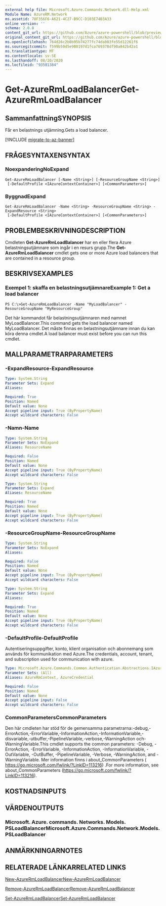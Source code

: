 ```yaml
---
external help file: Microsoft.Azure.Commands.Network.dll-Help.xml
Module Name: AzureRM.Network
ms.assetid: 78F356F6-A621-4C27-B9CC-D103E74B3A33
online version: ''
schema: 2.0.0
content_git_url: https://github.com/Azure/azure-powershell/blob/preview/src/ResourceManager/Network/Commands.Network/help/Get-AzureRmLoadBalancer.md
original_content_git_url: https://github.com/Azure/azure-powershell/blob/preview/src/ResourceManager/Network/Commands.Network/help/Get-AzureRmLoadBalancer.md
ms.openlocfilehash: 764d26c2b0b95b74277fc74dab03fe55d12261f6
ms.sourcegitcommit: f599b50d5e980197d1fca769378df90a842b42a1
ms.translationtype: MT
ms.contentlocale: sv-SE
ms.lasthandoff: 08/20/2020
ms.locfileid: "93581384"
---
```

# <span data-ttu-id="ea142-101">Get-AzureRmLoadBalancer</span><span class="sxs-lookup"><span data-stu-id="ea142-101">Get-AzureRmLoadBalancer</span></span>

## <span data-ttu-id="ea142-102">Sammanfattning</span><span class="sxs-lookup"><span data-stu-id="ea142-102">SYNOPSIS</span></span>
<span data-ttu-id="ea142-103">Får en belastnings utjämning.</span><span class="sxs-lookup"><span data-stu-id="ea142-103">Gets a load balancer.</span></span>

[!INCLUDE [migrate-to-az-banner](../../includes/migrate-to-az-banner.md)]

## <span data-ttu-id="ea142-104">FRÅGESYNTAXEN</span><span class="sxs-lookup"><span data-stu-id="ea142-104">SYNTAX</span></span>

### <span data-ttu-id="ea142-105">Noexpandering</span><span class="sxs-lookup"><span data-stu-id="ea142-105">NoExpand</span></span>
```
Get-AzureRmLoadBalancer [-Name <String>] [-ResourceGroupName <String>]
 [-DefaultProfile <IAzureContextContainer>] [<CommonParameters>]
```

### <span data-ttu-id="ea142-106">Byggnad</span><span class="sxs-lookup"><span data-stu-id="ea142-106">Expand</span></span>
```
Get-AzureRmLoadBalancer -Name <String> -ResourceGroupName <String> -ExpandResource <String>
 [-DefaultProfile <IAzureContextContainer>] [<CommonParameters>]
```

## <span data-ttu-id="ea142-107">PROBLEMBESKRIVNING</span><span class="sxs-lookup"><span data-stu-id="ea142-107">DESCRIPTION</span></span>
<span data-ttu-id="ea142-108">Cmdleten **Get-AzureRmLoadBalancer** har en eller flera Azure belastningsutjämnare som ingår i en resurs grupp.</span><span class="sxs-lookup"><span data-stu-id="ea142-108">The **Get-AzureRmLoadBalancer** cmdlet gets one or more Azure load balancers that are contained in a resource group.</span></span>

## <span data-ttu-id="ea142-109">BESKRIVS</span><span class="sxs-lookup"><span data-stu-id="ea142-109">EXAMPLES</span></span>

### <span data-ttu-id="ea142-110">Exempel 1: skaffa en belastningsutjämnare</span><span class="sxs-lookup"><span data-stu-id="ea142-110">Example 1: Get a load balancer</span></span>
```
PS C:\>Get-AzureRmLoadBalancer -Name "MyLoadBalancer" -ResourceGroupName "MyResourceGroup"
```

<span data-ttu-id="ea142-111">Det här kommandot får belastningsutjämnaren med namnet MyLoadBalancer.</span><span class="sxs-lookup"><span data-stu-id="ea142-111">This command gets the load balancer named MyLoadBalancer.</span></span>
<span data-ttu-id="ea142-112">Det måste finnas en belastningsutjämnare innan du kan köra denna cmdlet.</span><span class="sxs-lookup"><span data-stu-id="ea142-112">A load balancer must exist before you can run this cmdlet.</span></span>

## <span data-ttu-id="ea142-113">MALLPARAMETRAR</span><span class="sxs-lookup"><span data-stu-id="ea142-113">PARAMETERS</span></span>

### <span data-ttu-id="ea142-114">-ExpandResource</span><span class="sxs-lookup"><span data-stu-id="ea142-114">-ExpandResource</span></span>
```yaml
Type: System.String
Parameter Sets: Expand
Aliases: 

Required: True
Position: Named
Default value: None
Accept pipeline input: True (ByPropertyName)
Accept wildcard characters: False
```

### <span data-ttu-id="ea142-115">-Namn</span><span class="sxs-lookup"><span data-stu-id="ea142-115">-Name</span></span>
```yaml
Type: System.String
Parameter Sets: NoExpand
Aliases: ResourceName

Required: False
Position: Named
Default value: None
Accept pipeline input: True (ByPropertyName)
Accept wildcard characters: False
```

```yaml
Type: System.String
Parameter Sets: Expand
Aliases: ResourceName

Required: True
Position: Named
Default value: None
Accept pipeline input: True (ByPropertyName)
Accept wildcard characters: False
```

### <span data-ttu-id="ea142-116">-ResourceGroupName</span><span class="sxs-lookup"><span data-stu-id="ea142-116">-ResourceGroupName</span></span>
```yaml
Type: System.String
Parameter Sets: NoExpand
Aliases: 

Required: False
Position: Named
Default value: None
Accept pipeline input: True (ByPropertyName)
Accept wildcard characters: False
```

```yaml
Type: System.String
Parameter Sets: Expand
Aliases: 

Required: True
Position: Named
Default value: None
Accept pipeline input: True (ByPropertyName)
Accept wildcard characters: False
```

### <span data-ttu-id="ea142-117">-DefaultProfile</span><span class="sxs-lookup"><span data-stu-id="ea142-117">-DefaultProfile</span></span>
<span data-ttu-id="ea142-118">Autentiseringsuppgifter, konto, klient organisation och abonnemang som används för kommunikation med Azure.</span><span class="sxs-lookup"><span data-stu-id="ea142-118">The credentials, account, tenant, and subscription used for communication with azure.</span></span>

```yaml
Type: Microsoft.Azure.Commands.Common.Authentication.Abstractions.IAzureContextContainer
Parameter Sets: (All)
Aliases: AzureRmContext, AzureCredential

Required: False
Position: Named
Default value: None
Accept pipeline input: False
Accept wildcard characters: False
```

### <span data-ttu-id="ea142-119">CommonParameters</span><span class="sxs-lookup"><span data-stu-id="ea142-119">CommonParameters</span></span>
<span data-ttu-id="ea142-120">Den här cmdleten har stöd för de gemensamma parametrarna:-debug,-ErrorAction,-ErrorVariable,-InformationAction,-InformationVariable,-disvariable,-utbuffer,-PipelineVariable,-verbose,-WarningAction och-WarningVariable.</span><span class="sxs-lookup"><span data-stu-id="ea142-120">This cmdlet supports the common parameters: -Debug, -ErrorAction, -ErrorVariable, -InformationAction, -InformationVariable, -OutVariable, -OutBuffer, -PipelineVariable, -Verbose, -WarningAction, and -WarningVariable.</span></span> <span data-ttu-id="ea142-121">Mer information finns i about_CommonParameters ( https://go.microsoft.com/fwlink/?LinkID=113216) .</span><span class="sxs-lookup"><span data-stu-id="ea142-121">For more information, see about_CommonParameters (https://go.microsoft.com/fwlink/?LinkID=113216).</span></span>

## <span data-ttu-id="ea142-122">KOSTNADS</span><span class="sxs-lookup"><span data-stu-id="ea142-122">INPUTS</span></span>

## <span data-ttu-id="ea142-123">VÄRDEN</span><span class="sxs-lookup"><span data-stu-id="ea142-123">OUTPUTS</span></span>

### <span data-ttu-id="ea142-124">Microsoft. Azure. commands. Networks. Models. PSLoadBalancer</span><span class="sxs-lookup"><span data-stu-id="ea142-124">Microsoft.Azure.Commands.Network.Models.PSLoadBalancer</span></span>

## <span data-ttu-id="ea142-125">ANMÄRKNINGAR</span><span class="sxs-lookup"><span data-stu-id="ea142-125">NOTES</span></span>

## <span data-ttu-id="ea142-126">RELATERADE LÄNKAR</span><span class="sxs-lookup"><span data-stu-id="ea142-126">RELATED LINKS</span></span>

[<span data-ttu-id="ea142-127">New-AzureRmLoadBalancer</span><span class="sxs-lookup"><span data-stu-id="ea142-127">New-AzureRmLoadBalancer</span></span>](./New-AzureRmLoadBalancer.md)

[<span data-ttu-id="ea142-128">Remove-AzureRmLoadBalancer</span><span class="sxs-lookup"><span data-stu-id="ea142-128">Remove-AzureRmLoadBalancer</span></span>](./Remove-AzureRmLoadBalancer.md)

[<span data-ttu-id="ea142-129">Set-AzureRmLoadBalancer</span><span class="sxs-lookup"><span data-stu-id="ea142-129">Set-AzureRmLoadBalancer</span></span>](./Set-AzureRmLoadBalancer.md)


